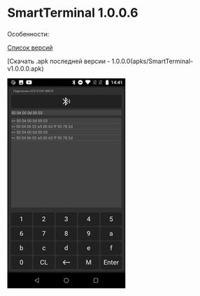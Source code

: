 # SmartTerminal 1.0.0.6
###

Особенности:

[Список версий](./VERSION.md)

[Скачать .apk последней версии - 1.0.0.0(apks/SmartTerminal-v1.0.0.0.apk)

![alt tag](atdrbg.png)
